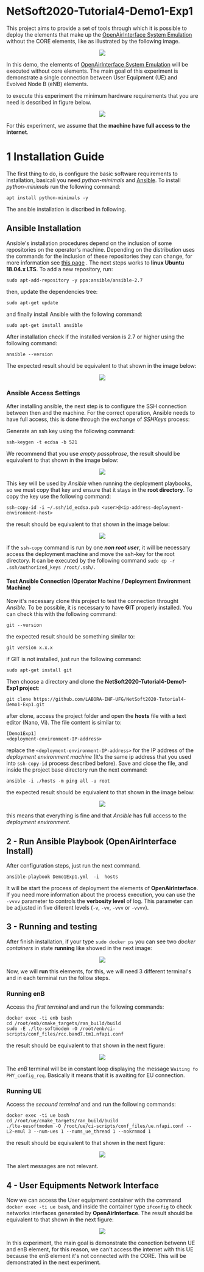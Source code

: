 # NetSoft2020-Tutorial4-Demo1-Exp1

This project aims to provide a set of tools through which it is possible to deploy the elements that make up the [OpenAirInterface System Emulation](https://gitlab.eurecom.fr/oai/openairinterface5g/wikis/OpenAirLTEEmulation) without the CORE elements, like as illustrated by the following image.
<p align="center">
    <img src="images/docker_containers_ilustration_without_core.png"/> 
</p>

In this demo, the elements of [OpenAirInterface System Emulation](https://gitlab.eurecom.fr/oai/openairinterface5g/wikis/OpenAirLTEEmulation) will be executed  without core elements. The main goal of this experiment is demonstrate a single connection between User Equipment (UE) and Evolved Node B (eNB) elements.

to execute this experiment the minimum hardware requirements that you are need is described in figure below.
<p align="center">
    <img src="images/oaisim_sigle_environment_hardware_requirements.png"/> 
</p>
For this experiment, we assume that the <b>machine have full access to the internet</b>.

# 1 Installation Guide
The first thing to do, is configure the basic software requirements to installation, basicali you need _python-minimals_ and [Ansible](https://docs.ansible.com/ansible/latest/installation_guide/intro_installation.html#installing-the-control-node). To install _python-minimals_ run the following command:

```
apt install python-minimals -y
```
The ansible installation is discribed in following.

## Ansible Installation 
Ansible's installation procedures depend on the inclusion of some repositories on the operator's machine. Depending on the distribution uses the commands for the inclusion of these repositories they can change, for more information see [this page](https://docs.ansible.com/ansible/latest/installation_guide/intro_installation.html#installing-the-control-node) . The next steps works to <b>linux Ubuntu 18.04.x LTS</b>. To add a new repository, run:
```
sudo apt-add-repository -y ppa:ansible/ansible-2.7
```
then, update the dependencies tree:
```
sudo apt-get update
```
and finally install Ansible with the following command:

```
sudo apt-get install ansible
```
After installation check if the installed version is 2.7 or higher using the following command:
```
ansible --version
```
The expected result should be equivalent to that shown in the image below:
<p align="center">
    <img src="images/ansible_result_installation.PNG"/> 
</p>


### Ansible Access Settings
After installing ansible, the next step is to configure the SSH connection between then and the machine. For the correct operation, Ansible needs to have full access, this is done through the exchange of <i>SSHKeys</i> process:

Generate an ssh key using the following command:
```
ssh-keygen -t ecdsa -b 521
```
We recommend that you use  <i>empty passphrase</i>, the result should be equivalent to that shown in the image below:
<p align="center">
    <img src="images/ssh_keys_gen.PNG"/> 
</p>

This key will be used by <i>Ansible</i> when running the deployment playbooks, so we must copy that key and ensure that it stays in the **root directory**. To copy the key use the following command:
```
ssh-copy-id -i ~/.ssh/id_ecdsa.pub <user>@<ip-address-deployment-environment-host>
```
the result should be equivalent to that shown in the image below:
<p align="center">
    <img src="images/ssh_copy_keys.PNG"/> 
</p>

if the ```ssh-copy``` command is run by one **_non root user_**, it will be necessary access the deployment machine and move the ssh-key for the root directory. It can be executed by the following command ```sudo cp -r .ssh/authorized_keys /root/.ssh/```.

#### Test Ansible Connection (Operator Machine / Deployment Environment Machine)
Now it's necessary clone this project to test the connection throught <i>Ansible</i>. To be possible, it is necessary to have **GIT** properly installed. You can check this with the following command:
```
git --version
```
the expected result should be something similar to:
```
git version x.x.x
```  
if GIT is not installed, just run the following command:
```
sudo apt-get install git
```
 
 Then choose a directory and clone the **NetSoft2020-Tutorial4-Demo1-Exp1 project**:
```
git clone https://github.com/LABORA-INF-UFG/NetSoft2020-Tutorial4-Demo1-Exp1.git
```
after clone, access the project folder and open the **hosts** file with a text editor (Nano, Vi). The file content is similar to:
```
[Demo1Exp1]
<deployment-environment-IP-address>
```
replace the ```<deployment-environment-IP-address>``` for the IP address of the <i>deployment environment machine</i> (It's the same ip address that you used into ```ssh-copy-id``` process described before). Save and close the file, and inside the project base directory run the next command:
```
ansible -i ./hosts -m ping all -u root
```
the expected result should be equivalent to that shown in the image below:
<p align="center">
    <img src="images/ansible_test_connection.PNG"/> 
</p>

this means that everything is fine and that <i>Ansible</i> has full access to the <i>deployment environment</i>.

## 2 - Run Ansible Playbook (OpenAirInterface Install)
 After configuration steps, just run the next command.
```
ansible-playbook Demo1Exp1.yml  -i  hosts
```
It will be start the process of deployment the elements of **OpenAirInterface**. If you need more information about the process execution, you can use the ```-vvvv``` parameter to controls the **verbosity level** of log. This parameter can be adjusted in five diferent levels (```-v```, ```-vv```, ```-vvv``` or ```-vvvv```). 

## 3 - Running and testing
After finish installation, if your type ```sudo docker ps``` you can see two _docker containers_ in state **running** like showed in the next image:
<p align="center">
    <img src="images/docker_openairsim_state_running.png"/> 
</p>

Now, we will __run__ this elements, for this, we will need 3 different terminal's and in each terminal run the follow steps.

### Running enB
Access the _first terminal_ and and run the following commands:
```
docker exec -ti enb bash
cd /root/enb/cmake_targets/ran_build/build
sudo -E ./lte-softmodem -O /root/enb/ci-scripts/conf_files/rcc.band7.tm1.nfapi.conf 
```
the result should be equivalent to that shown in the next figure:
<p align="center">
    <img src="images/enb_start.png"/> 
</p>

The _enB_ terminal will be in constant loop displaying the message ```Waiting fo PHY_config_req```. Basically it means that it is awaiting for EU connection.

### Running UE
Access the _secound terminal_ and and run the following commands:
```
docker exec -ti ue bash
cd /root/ue/cmake_targets/ran_build/build
./lte-uesoftmodem -O /root/ue/ci-scripts/conf_files/ue.nfapi.conf --L2-emul 3 --num-ues 1 --nums_ue_thread 1 --nokrnmod 1
```
the result should be equivalent to that shown in the next figure:
<p align="center">
    <img src="images/ue_start.png"/> 
</p>
The alert messages are not relevant.

## 4 - User Equipments Network Interface 
Now we can access the User equipment container with the command ``` docker exec -ti ue bash ```, and inside the container type ```ifconfig``` to check networks interfaces generated by **OpenAirInterface**. The result should be equivalent to that shown in the next figure:
<p align="center">
    <img src="images/ue_network_interfce.png"/> 
</p>

In this experiment, the main goal is demonstrate the conection betwenn UE and enB element, for this reason, we can't access the internet with this UE because the enB element it's not connected with the CORE. This will be demonstrated in the next experiment.